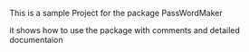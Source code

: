 This is a sample Project for the package PassWordMaker

it shows how to use the package with comments and detailed documentaion
